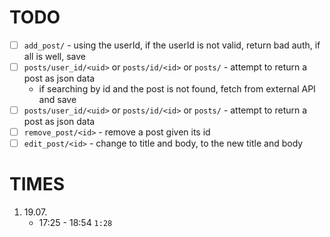 # TODO
- [ ] `add_post/` - using the userId, if the userId is not valid, return bad auth, if all is well, save
- [ ] `posts/user_id/<uid>` or `posts/id/<id>` or `posts/` - attempt to return a post as json data
    - if searching by id and the post is not found, fetch from external API and save
- [ ] `posts/user_id/<uid>` or `posts/id/<id>` or `posts/` - attempt to return a post as json data
- [ ] `remove_post/<id>` - remove a post given its id
- [ ] `edit_post/<id>` - change to title and body, to the new title and body

# TIMES
1. 19.07.
    - 17:25 - 18:54 `1:28`
